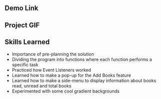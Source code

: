 ## Demo Link


## Project GIF

## Skills Learned
- Importance of pre-planning the solution
- Dividing the program into functions where each function performs a specific task
- Practiced how Event Listeners worked
- Learned how to make a pop-up for the Add Books feature
- Learned how to make a side-menu to display information about books read, unread and total books
- Experimented with some cool gradient backgrounds

